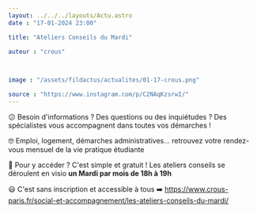 ```yaml
---
layout: ../../../layouts/Actu.astro
date : "17-01-2024 23:00"

title: "Ateliers Conseils du Mardi"

auteur : "crous"

 

image : "/assets/fildactus/actualites/01-17-crous.png"

source : "https://www.instagram.com/p/C2NAqKzsrwI/"
---
```



😕 Besoin d'informations ? Des questions ou des inquiétudes ? Des spécialistes vous accompagnent dans toutes vos démarches !

🤓 Emploi, logement, démarches administratives... retrouvez votre rendez-vous mensuel de la vie pratique étudiante

🔔 Pour y accéder ? C'est simple et gratuit ! Les ateliers conseils se déroulent en visio __un Mardi par mois de 18h à 19h__

😃 C'est sans inscription et accessible à tous ➡️ https://www.crous-paris.fr/social-et-accompagnement/les-ateliers-conseils-du-mardi/
